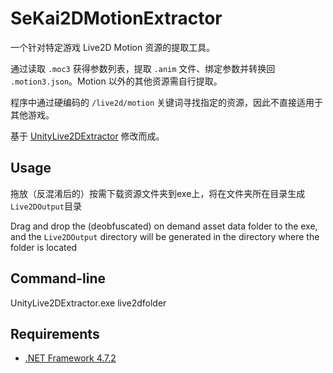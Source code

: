 # SeKai2DMotionExtractor
一个针对特定游戏 Live2D Motion 资源的提取工具。

通过读取 `.moc3` 获得参数列表，提取 `.anim` 文件、绑定参数并转换回 `.motion3.json`。Motion 以外的其他资源需自行提取。

程序中通过硬编码的 `/live2d/motion` 关键词寻找指定的资源，因此不直接适用于其他游戏。

基于 [UnityLive2DExtractor](https://github.com/Perfare/UnityLive2DExtractor) 修改而成。

## Usage
拖放（反混淆后的）按需下载资源文件夹到exe上，将在文件夹所在目录生成`Live2DOutput`目录

Drag and drop the (deobfuscated) on demand asset data folder to the exe, and the `Live2DOutput` directory will be generated in the directory where the folder is located

## Command-line
UnityLive2DExtractor.exe live2dfolder

## Requirements
- [.NET Framework 4.7.2](https://dotnet.microsoft.com/download/dotnet-framework/net472)
